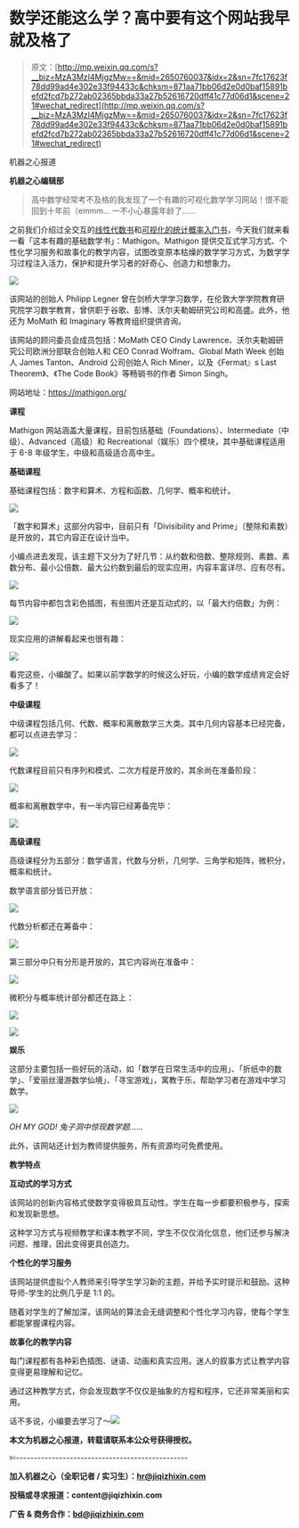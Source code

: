 # 数学还能这么学？高中要有这个网站我早就及格了

> 原文：[http://mp.weixin.qq.com/s?__biz=MzA3MzI4MjgzMw==&mid=2650760037&idx=2&sn=7fc17623f78dd99ad4e302e33f94433c&chksm=871aa71bb06d2e0d0baf15891befd2fcd7b272ab02365bbda33a27b52616720dff41c77d06d1&scene=21#wechat_redirect](http://mp.weixin.qq.com/s?__biz=MzA3MzI4MjgzMw==&mid=2650760037&idx=2&sn=7fc17623f78dd99ad4e302e33f94433c&chksm=871aa71bb06d2e0d0baf15891befd2fcd7b272ab02365bbda33a27b52616720dff41c77d06d1&scene=21#wechat_redirect)

机器之心报道

**机器之心编辑部**

> 高中数学经常考不及格的我发现了一个有趣的可视化数学学习网站！恨不能回到十年前（emmm... 一不小心暴露年龄了……

之前我们介绍过全交互的[线性代数书](http://mp.weixin.qq.com/s?__biz=MzA3MzI4MjgzMw==&mid=2650757879&idx=3&sn=9f314715be35e1137fecaf8d40ef3edf&chksm=871a9e89b06d179ff0528d6b16a713567649c16216bce3758810f9dc4eb84f64b67c7ede5972&scene=21#wechat_redirect)和[可视化的统计概率入门书](http://mp.weixin.qq.com/s?__biz=MzA3MzI4MjgzMw==&mid=2650754777&idx=3&sn=9d66227fbb7860a0563aa89009f6da36&chksm=871a8aa7b06d03b103ed2d98f817ac11dd3e20a9b30d26b9800ab3f5cabb0364ecdb99458608&scene=21#wechat_redirect)，今天我们就来看一看「这本有趣的基础数学书」：Mathigon。Mathigon 提供交互式学习方式、个性化学习服务和故事化的教学内容，试图改变原本枯燥的数学学习方式，为数学学习过程注入活力，保护和提升学习者的好奇心、创造力和想象力。

![](../Images/08f566a0d62e845f74802c770c5b1e9f.jpg)

该网站的创始人 Philipp Legner 曾在剑桥大学学习数学，在伦敦大学学院教育研究院学习数学教育，曾供职于谷歌、彭博、沃尔夫勒姆研究公司和高盛。此外，他还为 MoMath 和 Imaginary 等教育组织提供咨询。

该网站的顾问委员会成员包括：MoMath CEO Cindy Lawrence、沃尔夫勒姆研究公司欧洲分部联合创始人和 CEO Conrad Wolfram、Global Math Week 创始人 James Tanton、Android 公司创始人 Rich Miner，以及《Fermat』s Last Theorem》、《The Code Book》等畅销书的作者 Simon Singh。

网站地址：https://mathigon.org/

**课程**

Mathigon 网站涵盖大量课程，目前包括基础（Foundations）、Intermediate（中级）、Advanced（高级）和 Recreational（娱乐）四个模块，其中基础课程适用于 6-8 年级学生，中级和高级适合高中生。

**基础课程**

基础课程包括：数字和算术、方程和函数、几何学、概率和统计。

![](../Images/288421f989fe6d6c4bf1fe2990b169d2.jpg)

「数字和算术」这部分内容中，目前只有「Divisibility and Prime」（整除和素数）是开放的，其它内容正在设计当中。

小编点进去发现，该主题下又分为了好几节：从约数和倍数、整除规则、素数、素数分布、最小公倍数、最大公约数到最后的现实应用，内容丰富详尽、应有尽有。

![](../Images/762615c4ffc99f14d839cdae636be5fe.jpg)

每节内容中都包含彩色插图，有些图片还是互动式的，以「最大约倍数」为例：

![](../Images/fc26d615df8848fee23bd58774a21558.jpg)

现实应用的讲解看起来也很有趣：

![](../Images/a95ff2fa9879df77d41189be59307291.jpg)

看完这些，小编酸了。如果以前学数学的时候这么好玩，小编的数学成绩肯定会好看多了！

**中级课程**

中级课程包括几何、代数、概率和离散数学三大类。其中几何内容基本已经完备，都可以点进去学习：

![](../Images/04bfcbe5034c4cd8248954a472d12a28.jpg)

代数课程目前只有序列和模式、二次方程是开放的，其余尚在准备阶段：

![](../Images/e1d355fdbd52121ba349fd33e563a3be.jpg)

概率和离散数学中，有一半内容已经筹备完毕：

![](../Images/15ca53301ad77723b412338bc27af590.jpg)

**高级课程**

高级课程分为五部分：数学语言，代数与分析，几何学、三角学和矩阵，微积分，概率和统计。

数学语言部分皆已开放：

![](../Images/ae031db54c132450c54a33e960b76a0d.jpg)

代数分析都还在筹备中：

![](../Images/8552bd8d73271af82333b8d5c4fd250a.jpg)

第三部分中只有分形是开放的，其它内容尚在准备中：

![](../Images/c9cb1a601cebac2633bf79d2bab311d3.jpg)

微积分与概率统计部分都还在路上：

![](../Images/4b63156d7f7e1432e97f38a3b7db8772.jpg)

![](../Images/48669db82167ce11cb3f657aee2fcd85.jpg)

**娱乐**

这部分主要包括一些好玩的活动，如「数学在日常生活中的应用」、「折纸中的数学」、「爱丽丝漫游数学仙境」、「寻宝游戏」，寓教于乐，帮助学习者在游戏中学习数学。

![](../Images/33b5608023aa4fcb099c4f2be7183d0a.jpg)

*OH MY GOD! 兔子洞中惊现数学题……*

此外，该网站还计划为教师提供服务，所有资源均可免费使用。

**教学特点**

**互动式的学习方式**

该网站的创新内容格式使数学变得极具互动性。学生在每一步都要积极参与，探索和发现新思想。

这种学习方式与视频教学和课本教学不同，学生不仅仅消化信息，他们还参与解决问题、推理，因此变得更具创造力。

**个性化的学习服务**

该网站提供虚拟个人教师来引导学生学习新的主题，并给予实时提示和鼓励。这种导师-学生的比例几乎是 1:1 的。

随着对学生的了解加深，该网站的算法会无缝调整和个性化学习内容，使每个学生都能掌握课程内容。

**故事化的教学内容**

每门课程都有各种彩色插图、谜语、动画和真实应用。迷人的叙事方式让教学内容变得更易理解和记忆。

通过这种教学方式，你会发现数学不仅仅是抽象的方程和程序，它还非常美丽和实用。

话不多说，小编要去学习了～![](../Images/98db554c57db91144fde9866558fb8c3.jpg)

****本文为机器之心报道，**转载请联系本公众号获得授权****。**

✄------------------------------------------------

**加入机器之心（全职记者 / 实习生）：hr@jiqizhixin.com**

**投稿或寻求报道：**content**@jiqizhixin.com**

**广告 & 商务合作：bd@jiqizhixin.com**